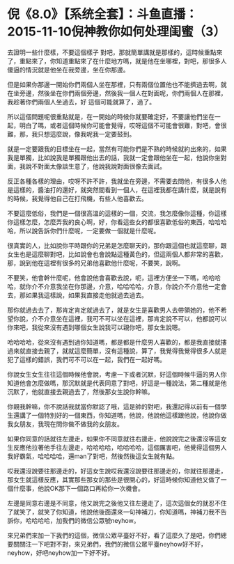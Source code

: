 # 倪《8.0》【系统全套】：斗鱼直播：2015-11-10倪神教你如何处理闺蜜（3）

去證明一些什麼樣，不要這個樣子 對吧，那就簡單講就是那樣的，這時候重點來了，重點來了，你知道重點來了在什麼地方嗎，就是他在坐哪裡，對吧，那很多人傻逼的情況就是他坐在我旁邊，坐在你那邊。

但是如果你那邊一開始你們兩個人坐在那裡，只有兩個位置他也不能擠過去啊，就在坐旁邊，然後坐在你們兩個旁邊，然後我一個人在對面呢，你們兩個人在那裡，我趁著你們兩個人坐過去，好 這個可能就算了，過了。

所以這個問題呢很重點就是，在一開始的時候你就要確定好，不要讓他們坐在一起，明白了嗎，或者這個時候你可能會覺得，哎呀這個不可能會很難，對吧，會很難，那，我只想這麼說，像我呢我一定要鼓到。

就是一定要跟我的目標坐在一起，當然有可能你們是不熟的時候就約出來的，如果我是單獨，比如說我是單獨跟他出去的話，我就一定會跟他坐在一起，他說你坐對面，我說不對面太像談生意了，他說我說對面很像去面試。

反正各種各樣的理由，哎呀不許不許，我就坐在旁邊，不需要去問他，有很多人他是這樣的，醬油打的還好，就突然間看到一個人，在這裡我都在講什麼，就是說有的時候，我覺得他自己在打飛機，有些人他喜歡去。

不要這麼低俗，我們是一個很高溫的這樣的一個，交流，我怎麼像你這種，你這樣你這樣怎麼，怎麼弄我的良心啊，好，你看這些女的都很喜歡低俗的東西，哈哈哈哈，所以說告訴你們什麼呢，一定要做一個就是什麼呢。

很真實的人，比如說你平時跟你的兄弟是怎麼聊天的，那你跟這個也就這麼聊，跟女生也是這麼聊對吧，比如說會也會說點這種黃色的，但這兩個人都非常的喜歡，那，說到他在這裡有很多的兄弟他喜歡他什麼呢，不要笑，說啊。

不要笑，他會幹什麼呢，他會說他會喜歡去說，呃，這裡方便坐一下嗎，哈哈哈哈，就你介不介意我坐在你那邊，介意，哈哈哈哈，介意，你說介不介意他一定會去，那如果我這樣說，如果我直接走他就過去過去。

那你就過去去了，那肯定肯定就過去了，就是女生是喜歡男人去帶領她的，他不希望你說，介不介意坐在這裡，我可不可以坐在這裡，那肯定說不可以，他都說可以你來吧，我從來沒有遇到哪個女生說我可以親你吧，那女生說嗯。

哈哈哈哈，從來沒有遇到過你知道嗎，都是都是什麼男人喜歡的，都是我直接就摟過來就直接去親了，就就這麼簡單，沒有這種說，算了，我覺得我覺得很多人就是犯了這樣的錯誤，我們可不可以在一起，我們在一起好嗎。

你說女生女生往往這個時候他會說，考慮一下或者沉默，好這個時候牛逼的男人你知道他會怎麼做嗎，那沉默就是代表同意了對吧，好這是一種說法，第二種就是他沉默了，他就直接去親過去了，然後那女生說你幹嘛。

你親我幹嘛，你不說話我就當你默認了哦，這是帥的對吧，我還記得以前有一個學生還講了一個特別好的一個東西，你知道嗎，他說，他說他這樣跟他說，他說你做我女朋友，我現在問你做不做我的女朋友。

如果你同意的話就往左邊走，如果你不同意就往右邊走，他說說完之後還沒等這女生反應他拉著他手往左邊走，哈哈哈哈，哈哈哈哈，這個厲害吧，他覺得這個男人我好霸氣，哈哈哈哈，還man了對吧，然後然後這女生就有點。

哎我還沒說要往那邊走的，好這女生說哎我還沒說要往那邊走的，你就往那邊走，那女生就這樣反應，其實那些那女的那些是很開心的，好這時候你知道他又做了一個什麼事，他說OK那下一個路口再給你一次機會。

左邊是同意右邊是不同意，他又說完之後他又往左邊走了，這次這個女的就忍不住了就笑了，就笑了你知道，他說他後面還來一句神補刀，你知道嗎，神補刀我不告訴你，哈哈哈哈，加我們的微信公眾號neyhow。

來兄弟們來加一下我們的這個，微信公眾平臺好不好，看了這麼久了是吧，你們總要關關注一下吧對不對，來兄弟們，我們的微信公眾平臺neyhow好不好，neyhow，好吧neyhow加一下好不好。

